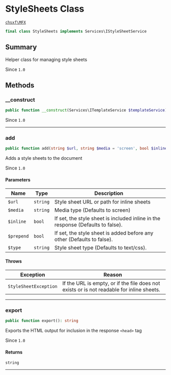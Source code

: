 # StyleSheets Class

[`chsxf\MFX`](API-Namespace-chsxf_MFX)

```php
final class StyleSheets implements Services\IStyleSheetService
```

## Summary

Helper class for managing style sheets

Since `1.0`

## Methods

### __construct

```php
public function __construct(Services\ITemplateService $templateService)
```

Since `1.0`

---

### add

```php
public function add(string $url, string $media = 'screen', bool $inline = false, bool $prepend = false, string $type = 'text/css'): void
```

Adds a style sheets to the document

Since `1.0`

#### Parameters

| Name       | Type     | Description                                                                     |
| ---------- | -------- | ------------------------------------------------------------------------------- |
| `$url`     | `string` | Style sheet URL or path for inline sheets                                       |
| `$media`   | `string` | Media type (Defaults to screen)                                                 |
| `$inline`  | `bool`   | If set, the style sheet is included inline in the response (Defaults to false). |
| `$prepend` | `bool`   | If set, the style sheet is added before any other (Defaults to false).          |
| `$type`    | `string` | Style sheet type (Defaults to text/css).                                        |

#### Throws

| Exception             | Reason                                                                                    |
| --------------------- | ----------------------------------------------------------------------------------------- |
| `StyleSheetException` | If the URL is empty, or if the file does not exists or is not readable for inline sheets. |

---

### export

```php
public function export(): string
```

Exports the HTML output for inclusion in the response `<head>` tag

Since `1.0`

#### Returns

`string` 

---


